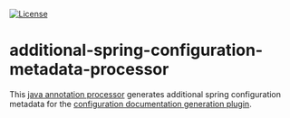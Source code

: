 
[![License](https://img.shields.io/github/license/eitco/spring-config-generator.svg?style=for-the-badge)](https://opensource.org/license/mit)

[//]: # ([![Build status]&#40;https://img.shields.io/github/actions/workflow/status/eitco/spring-config-generator/deploy.yaml?branch=main&style=for-the-badge&logo=github&#41;]&#40;https://github.com/eitco/spring-config-generator/actions/workflows/deploy.yaml&#41;)
[//]: # ([![Maven Central Version]&#40;https://img.shields.io/maven-central/v/de.eitco.cicd/spring-config-generator?style=for-the-badge&logo=apachemaven&#41;]&#40;https://central.sonatype.com/artifact/de.eitco.cicd/spring-config-generator&#41;)

# additional-spring-configuration-metadata-processor

This [java annotation processor](https://docs.oracle.com/javase/8/docs/api/javax/annotation/processing/Processor.html) generates additional spring configuration metadata for the 
[configuration documentation generation plugin](https://github.com/eitco/spring-config-collector-maven-plugin).